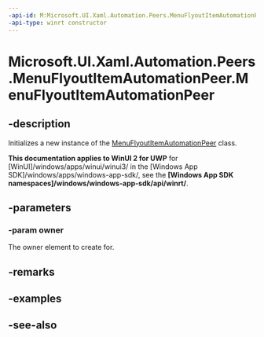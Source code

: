 ```yaml
---
-api-id: M:Microsoft.UI.Xaml.Automation.Peers.MenuFlyoutItemAutomationPeer.#ctor(Microsoft.UI.Xaml.Controls.MenuFlyoutItem)
-api-type: winrt constructor
---
```


<!-- Method syntax
public MenuFlyoutItemAutomationPeer(Windows.UI.Xaml.Controls.MenuFlyoutItem owner)
-->

# Microsoft.UI.Xaml.Automation.Peers.MenuFlyoutItemAutomationPeer.MenuFlyoutItemAutomationPeer

## -description
Initializes a new instance of the [MenuFlyoutItemAutomationPeer](menuflyoutitemautomationpeer.md) class.

**This documentation applies to WinUI 2 for UWP** for [WinUI]/windows/apps/winui/winui3/ in the [Windows App SDK]/windows/apps/windows-app-sdk/, see the **[Windows App SDK namespaces]/windows/windows-app-sdk/api/winrt/**.

## -parameters
### -param owner
The owner element to create for.

## -remarks

## -examples

## -see-also
